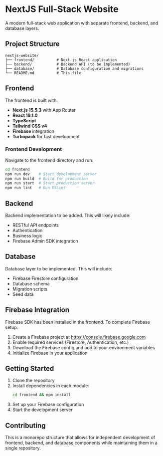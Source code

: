 # NextJS Full-Stack Website

A modern full-stack web application with separate frontend, backend, and database layers.

## Project Structure

```
nextjs-website/
├── frontend/          # Next.js React application
├── backend/           # Backend API (to be implemented)
├── database/          # Database configuration and migrations
└── README.md          # This file
```

## Frontend

The frontend is built with:
- **Next.js 15.5.3** with App Router
- **React 19.1.0**
- **TypeScript**
- **Tailwind CSS v4**
- **Firebase** integration
- **Turbopack** for fast development

### Frontend Development

Navigate to the frontend directory and run:

```bash
cd frontend
npm run dev    # Start development server
npm run build  # Build for production
npm run start  # Start production server
npm run lint   # Run ESLint
```

## Backend

Backend implementation to be added. This will likely include:
- RESTful API endpoints
- Authentication
- Business logic
- Firebase Admin SDK integration

## Database

Database layer to be implemented. This will include:
- Firebase Firestore configuration
- Database schema
- Migration scripts
- Seed data

## Firebase Integration

Firebase SDK has been installed in the frontend. To complete Firebase setup:

1. Create a Firebase project at https://console.firebase.google.com
2. Enable required services (Firestore, Authentication, etc.)
3. Download the Firebase config and add to your environment variables
4. Initialize Firebase in your application

## Getting Started

1. Clone the repository
2. Install dependencies in each module:
   ```bash
   cd frontend && npm install
   ```
3. Set up your Firebase configuration
4. Start the development server

## Contributing

This is a monorepo structure that allows for independent development of frontend, backend, and database components while maintaining them in a single repository.